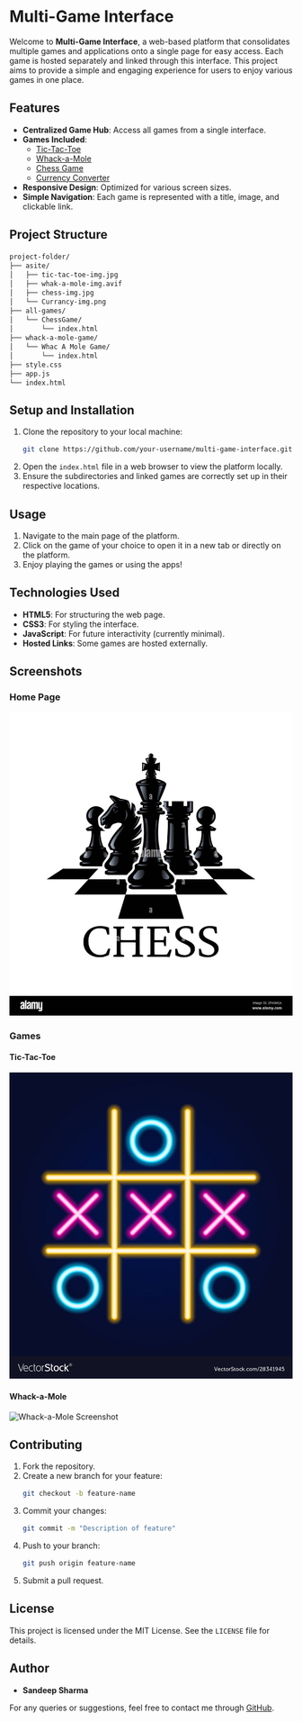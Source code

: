 # Multi-Game Interface

Welcome to **Multi-Game Interface**, a web-based platform that consolidates multiple games and applications onto a single page for easy access. Each game is hosted separately and linked through this interface. This project aims to provide a simple and engaging experience for users to enjoy various games in one place.

## Features
- **Centralized Game Hub**: Access all games from a single interface.
- **Games Included**:
  - [Tic-Tac-Toe](https://sandeep0900.github.io/tic-tac-toe/)
  - [Whack-a-Mole](whack-a-mole-game/Whac%20A%20Mole%20Game/index.html)
  - [Chess Game](all-games/ChessGame/index.html)
  - [Currency Converter](https://sandeep0900.github.io/currency-exchange-rates/)
- **Responsive Design**: Optimized for various screen sizes.
- **Simple Navigation**: Each game is represented with a title, image, and clickable link.

## Project Structure
```
project-folder/
├── asite/
│   ├── tic-tac-toe-img.jpg
│   ├── whak-a-mole-img.avif
│   ├── chess-img.jpg
│   └── Currancy-img.png
├── all-games/
│   └── ChessGame/
│       └── index.html
├── whack-a-mole-game/
│   └── Whac A Mole Game/
│       └── index.html
├── style.css
├── app.js
└── index.html
```

## Setup and Installation
1. Clone the repository to your local machine:
   ```bash
   git clone https://github.com/your-username/multi-game-interface.git
   ```
2. Open the `index.html` file in a web browser to view the platform locally.
3. Ensure the subdirectories and linked games are correctly set up in their respective locations.

## Usage
1. Navigate to the main page of the platform.
2. Click on the game of your choice to open it in a new tab or directly on the platform.
3. Enjoy playing the games or using the apps!

## Technologies Used
- **HTML5**: For structuring the web page.
- **CSS3**: For styling the interface.
- **JavaScript**: For future interactivity (currently minimal).
- **Hosted Links**: Some games are hosted externally.

## Screenshots
### Home Page
![Home Page Screenshot](asite/chess-img.jpg)

### Games
#### Tic-Tac-Toe
![Tic-Tac-Toe Screenshot](asite/tic-tac-toe-img.jpg)

#### Whack-a-Mole
![Whack-a-Mole Screenshot](asite/whak-a-mole-img.avif)

## Contributing
1. Fork the repository.
2. Create a new branch for your feature:
   ```bash
   git checkout -b feature-name
   ```
3. Commit your changes:
   ```bash
   git commit -m "Description of feature"
   ```
4. Push to your branch:
   ```bash
   git push origin feature-name
   ```
5. Submit a pull request.

## License
This project is licensed under the MIT License. See the `LICENSE` file for details.

## Author
- **Sandeep Sharma**

For any queries or suggestions, feel free to contact me through [GitHub](https://github.com/sandeep0900).

